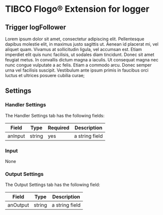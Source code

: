 # TIBCO Flogo® Extension for logger 

## Trigger logFollower

Lorem ipsum dolor sit amet, consectetur adipiscing elit. Pellentesque dapibus molestie elit, in maximus justo sagittis ut. Aenean id placerat mi, vel aliquet quam. Vivamus at sollicitudin ligula, vel accumsan est. Etiam imperdiet elit quis nunc facilisis, ut sodales diam tincidunt. Donec sit amet feugiat metus. In convallis dictum magna a iaculis. Ut consequat magna nec nunc congue vulputate a ac felis. Etiam a commodo arcu. Donec semper urna vel facilisis suscipit. Vestibulum ante ipsum primis in faucibus orci luctus et ultrices posuere cubilia curae;

## Settings


### Handler Settings

The Handler Settings tab has the following fields:

| Field	| Type | Required	| Description |
|-------|------|-----------|-------------|
| anInput  | string | yes | a string field  |



### Input

None


### Output Settings
The Output Settings tab has the following field:

| Field	| Type | Description |
|-------|-----------|-------------|
| anOutput  | string | a string field  |


